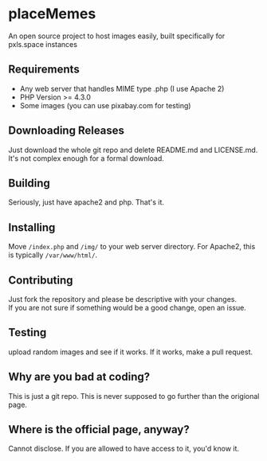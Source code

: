 # placeMemes
An open source project to host images easily, built specifically for pxls.space instances
## Requirements

* Any web server that handles MIME type .php (I use Apache 2)
* PHP Version >= 4.3.0
* Some images (you can use pixabay.com for testing)

## Downloading Releases
Just download the whole git repo and delete README.md and LICENSE.md. It's not complex enough for a formal download.

## Building
Seriously, just have apache2 and php. That's it.

## Installing
Move `/index.php` and `/img/` to your web server directory. For Apache2, this is typically `/var/www/html/`.

## Contributing
Just fork the repository and please be descriptive with your changes.  
If you are not sure if something would be a good change, open an issue.

## Testing
upload random images and see if it works. If it works, make a pull request.

## Why are you bad at coding?
This is just a git repo. This is never supposed to go further than the origional page.

## Where is the official page, anyway?
Cannot disclose. If you are allowed to have access to it, you'd know it.
